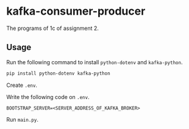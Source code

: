 # kafka-consumer-producer
The programs of 1c of assignment 2.
## Usage
Run the following command to install `python-dotenv` and `kafka-python`.

```bash
pip install python-dotenv kafka-python
```

Create `.env`.

Write the following code on `.env`.

```
BOOTSTRAP_SERVER=<SERVER_ADDRESS_OF_KAFKA_BROKER>
```

Run `main.py`.
